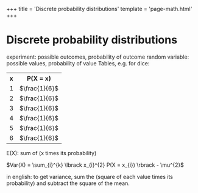 +++
title = 'Discrete probability distributions'
template = 'page-math.html'
+++

# Discrete probability distributions

experiment: possible outcomes, probability of outcome
random variable: possible values, probability of value
Tables, e.g. for dice:

<table>
	<tr><th>x</th><th>P(X = x)</th></tr>
	<tr><td>1</td><td>$\frac{1}{6}$</td></tr>
	<tr><td>2</td><td>$\frac{1}{6}$</td></tr>
	<tr><td>3</td><td>$\frac{1}{6}$</td></tr>
	<tr><td>4</td><td>$\frac{1}{6}$</td></tr>
	<tr><td>5</td><td>$\frac{1}{6}$</td></tr>
	<tr><td>6</td><td>$\frac{1}{6}$</td></tr>
</table>

E(X): sum of (x times its probability)

$Var(X) = \sum_{i}^{k} \lbrack x_{i}^{2} P(X = x_{i}) \rbrack - \mu^{2}$

in english: to get variance, sum the (square of each value times its probability) and subtract the square of the mean.
